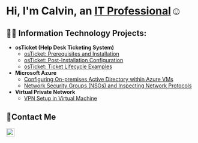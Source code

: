 <h1>Hi, I'm Calvin, an <a href="https://linkedin.com/in/calvin-l-green">IT Professional</a>☺</h1>

<h2>👨‍💻 Information Technology Projects:</h2>

- <b>osTicket (Help Desk Ticketing System)</b>
  - [osTicket: Prerequisites and Installation](https://github.com/calvingreen20/osticket-prereqs)
  - [osTicket: Post-Installation Configuration](https://github.com/calvingreen20/post-install-config)
  - [osTicket: Ticket Lifecycle Examples](https://github.com/calvingreen20/ticket-lifecycle)
- <b>Microsoft Azure</b>
  - [Configuring On-premises Active Directory within Azure VMs](https://github.com/calvingreen20/configure-ad)
  - [Network Security Groups (NSGs) and Inspecting Network Protocols](https://github.com/calvingreen20/azure-network-protocols)
- <b>Virtual Private Network</b>
  - [VPN Setup in Virtual Machine](https://github.com/calvingreen20/Setting-UP-A-VPN)

<h2>📩Contact Me</h2>

[<img align="left" alt="Josh | LinkedIn" width="22px" src="https://cdn.jsdelivr.net/npm/simple-icons@v3/icons/linkedin.svg" />][linkedin]

[linkedin]:https://www.linkedin.com/in/calvin-l-green
